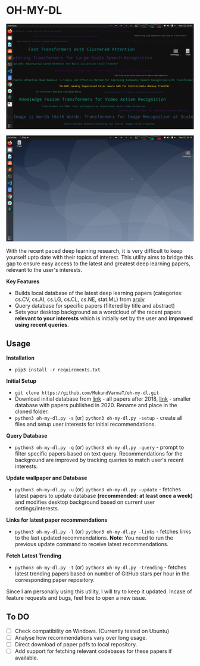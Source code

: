 # OH-MY-DL

![](assets/teaser.png)

![](assets/init_setup.gif)

With the recent paced deep learning research, it is very difficult to keep yourself upto date with their topics of interest. This utility aims to bridge this gap to ensure easy access to the latest and greatest deep learning papers, relevant to the user's interests.

**Key Features**

- Builds local database of the latest deep learning papers (categories: cs.CV, cs.AI, cs.LG, cs.CL, cs.NE, stat.ML) from [arxiv](https://arxiv.org)
- Query database for specific papers (filtered by title and abstract)
- Sets your desktop background as a wordcloud of the recent papers **relevant to your interests** which is initially set by the user and **improved using recent queries**.

## Usage

**Installation**

- `pip3 install -r requirements.txt`

**Initial Setup**

- `git clone https://github.com/MukundVarmaT/oh-my-dl.git`
- Download initial database from [link](https://drive.google.com/file/d/1cVNF0kWZ_SLtz1Z0HbZtvlFVsqVFk8mN/view?usp=sharing) - all papers after 2018, [link](https://drive.google.com/file/d/1kgusrA__7GI8unn3_ADK0gt6tJwjzNOb/view?usp=sharing) - smaller database with papers published in 2020. Rename and place in the cloned folder.
- `python3 oh-my-dl.py -s` (or) `python3 oh-my-dl.py -setup` - create all files and setup user interests for initial recommendations.  

**Query Database**

- `python3 oh-my-dl.py -q` (or) `python3 oh-my-dl.py -query` - prompt to filter specific papers based on text query. Recommendations for the background are improved by tracking queries to match user's recent interests.

**Update wallpaper and Database**

- `python3 oh-my-dl.py -u` (or) `python3 oh-my-dl.py -update` - fetches latest papers to update database **(recommended: at least once a week)** and modifies desktop background based on current user settings/interests. 

**Links for latest paper recommendations**

- `python3 oh-my-dl.py -l` (or) `python3 oh-my-dl.py -links` - fetches links to the last updated recommendations. **Note**: You need to run the previous update command to receive latest recommendations.

**Fetch Latest Trending**

- `python3 oh-my-dl.py -t` (or) `python3 oh-my-dl.py -trending` - fetches latest trending papers based on number of GitHub stars per hour in the corresponding paper repository.

Since I am personally using this utility, I will try to keep it updated. Incase of feature requests and bugs, feel free to open a new issue. 

## To DO

- [ ] Check compatibility on Windows. (Currently tested on Ubuntu)
- [ ] Analyse how recommendations vary over long usage.
- [ ] Direct download of paper pdfs to local repository.
- [ ] Add support for fetching relevant codebases for these papers if available.